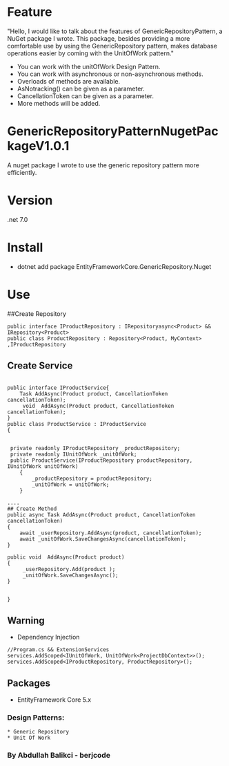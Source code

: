 ﻿# Feature

"Hello, I would like to talk about the features of GenericRepositoryPattern, a NuGet package I wrote. This package, besides providing a more comfortable use by using the GenericRepository pattern, makes database operations easier by coming with the UnitOfWork pattern."
* You can work with the unitOfWork Design Pattern.
* You can work with asynchronous or non-asynchronous methods.
* Overloads of methods are available.
* AsNotracking() can be given as a parameter.
* CancellationToken can be given as a parameter.
* More methods will be added.

# GenericRepositoryPatternNugetPackageV1.0.1
 A nuget package I wrote to use the generic repository pattern more efficiently.
# Version
.net 7.0
# Install
 * dotnet add package EntityFrameworkCore.GenericRepository.Nuget 

# Use 
##Create Repository
```
public interface IProductRepository : IRepositoryasync<Product> &&  IRepository<Product>
public class ProductRepository : Repository<Product, MyContext> ,IProductRepository
```
## Create Service
```

public interface IProductService{
    Task AddAsync(Product product, CancellationToken cancellationToken);
     void  AddAsync(Product product, CancellationToken cancellationToken);
}
public class ProductService : IProductService
{


 private readonly IProductRepository _productRepository;
 private readonly IUnitOfWork _unitOfWork;
 public ProductService(IProductRepository productRepository, IUnitOfWork unitOfWork)
    {
        _productRepository = productRepository;
        _unitOfWork = unitOfWork;
    }

....
## Create Method
public async Task AddAsync(Product product, CancellationToken cancellationToken)
{
    await _userRepository.AddAsync(product, cancellationToken);
    await _unitOfWork.SaveChangesAsync(cancellationToken);
}

public void  AddAsync(Product product)
{
     _userRepository.Add(product );
     _unitOfWork.SaveChangesAsync();
}
 

}
```


## Warning
   * Dependency Injection
   ```
   //Program.cs && ExtensionServices
   services.AddScoped<IUnitOfWork, UnitOfWork<ProjectDbContext>>();
   services.AddScoped<IProductRepository, ProductRepository>();
   ```
## Packages

* EntityFramework Core 5.x


 ### Design Patterns:
    * Generic Repository   
    * Unit Of Work    
                                                                                                                     
   ###    By Abdullah Balikci - berjcode

      
       
  

 
